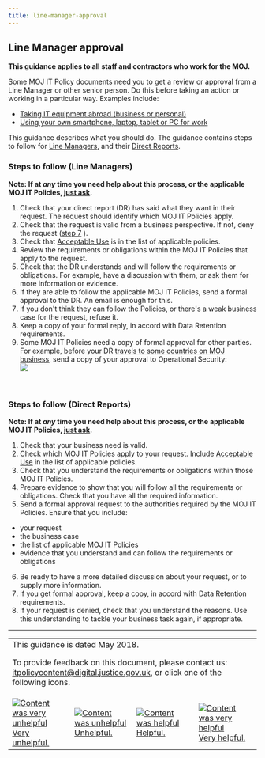 ```yaml
---
title: line-manager-approval
---
```


## Line Manager approval

<b>This guidance applies to all staff and contractors who work for the MOJ.</b>

Some MOJ IT Policy documents need you to get a review or approval from a Line Manager or other senior person. Do this before taking an action or working in a particular way. Examples include:

- [Taking IT equipment abroad (business or personal)](https://intranet.justice.gov.uk/guidance/security/it-computer-security/taking-it-equipment-abroad-business-or-personal/)
- [Using your own smartphone, laptop, tablet or PC for work](https://intranet.justice.gov.uk/guidance/security/it-computer-security/ict-security-policy-framework/using-your-own-smartphone-laptop-tablet-or-pc-for-work/)

This guidance describes what you should do. The guidance contains steps to follow for [Line Managers](#steps-to-follow-line-managers), and their [Direct Reports](#steps-to-follow-direct-reports).

<a id="steps-to-follow-line-managers"></a>

### Steps to follow (Line Managers)

<b>Note: If at _any_ time you need help about this process, or the applicable MOJ IT Policies, [just ask](mailto:itpolicycontent+line-manager-approval@digital.justice.gov.uk?subject=line-manager-approval).</b>

1. Check that your direct report (DR) has said what they want in their request. The request should identify which MOJ IT Policies apply.
2. Check that the request is valid from a business perspective. If not, deny the request ([step 7](#step7) ).
3. Check that [Acceptable Use](https://intranet.justice.gov.uk/guidance/security/it-computer-security/acceptable-use/) is in the list of applicable policies.
4. Review the requirements or obligations within the MOJ IT Policies that apply to the request.
5. Check that the DR understands and will follow the requirements or obligations. For example, have a discussion with them, or ask them for more information or evidence.
6. If they are able to follow the applicable MOJ IT Policies, send a formal approval to the DR. An email is enough for this.
7. <a id="step7"></a>If you don't think they can follow the Policies, or there's a weak business case for the request, refuse it.
8. Keep a copy of your formal reply, in accord with Data Retention requirements.
9. Some MOJ IT Policies need a copy of formal approval for other parties. For example, before your DR [travels to some countries on MOJ business]((https://intranet.justice.gov.uk/guidance/security/it-computer-security/taking-it-equipment-abroad-business-or-personal/)), send a copy of your approval to Operational Security:<br/>![](https://intranet.justice.gov.uk/app/uploads/2018/05/c210534c474fcf88f5303ed6aa7dccee.gif)

<p>&nbsp;</p>

<a id="steps-to-follow-direct-reports"></a>

### Steps to follow (Direct Reports)

<b>Note: If at _any_ time you need help about this process, or the applicable MOJ IT Policies, [just ask](mailto:itpolicycontent+line-manager-approval@digital.justice.gov.uk?subject=line-manager-approval).</b>

1. Check that your business need is valid.
2. Check which MOJ IT Policies apply to your request. Include [Acceptable Use](https://intranet.justice.gov.uk/guidance/security/it-computer-security/acceptable-use/) in the list of applicable policies.
3. Check that you understand the requirements or obligations within those MOJ IT Policies.
4. Prepare evidence to show that you will follow all the requirements or obligations. Check that you have all the required information.
5. Send a formal approval request to the authorities required by the MOJ IT Policies. Ensure that you include:
  - your request
  - the business case
  - the list of applicable MOJ IT Policies
  - evidence that you understand and can follow the requirements or obligations
6. Be ready to have a more detailed discussion about your request, or to supply more information.
7. If you get formal approval, keep a copy, in accord with Data Retention requirements.
8. If your request is denied, check that you understand the reasons. Use this understanding to tackle your business task again, if appropriate.

---

<table>
<tr><td colspan='4'>This guidance is dated May 2018.
<p>
To provide feedback on this document, please contact us: <a href="mailto:itpolicycontent+line-manager-approval@digital.justice.gov.uk?subject=line-manager-approval">itpolicycontent@digital.justice.gov.uk</a>, or click one of the following icons.</p></td></tr>
<tr>
<td width='25%'><a href="mailto:itpolicycontent+line-manager-approval-2@digital.justice.gov.uk?subject=line-manager-approval-2"><img src="https://intranet.justice.gov.uk/app/uploads/2018/04/DoubleCross.gif" alt="Content was very unhelpful">Very unhelpful.</a></td>
<td width='25%'><a href="mailto:itpolicycontent+line-manager-approval-1@digital.justice.gov.uk?subject=line-manager-approval-1"><img src="https://intranet.justice.gov.uk/app/uploads/2018/04/Cross.gif" alt="Content was unhelpful">Unhelpful.</a></td>
<td width='25%'><a href="mailto:itpolicycontent+line-manager-approval+1@digital.justice.gov.uk?subject=line-manager-approval+1"><img src="https://intranet.justice.gov.uk/app/uploads/2018/04/Tick.gif" alt="Content was helpful">Helpful.</a></td>
<td width='25%'><a href="mailto:itpolicycontent+line-manager-approval+2@digital.justice.gov.uk?subject=line-manager-approval+2"><img src="https://intranet.justice.gov.uk/app/uploads/2018/04/DoubleTick.gif" alt="Content was very helpful">Very helpful.</a></td>
</table>